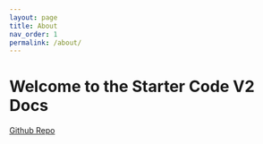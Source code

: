 ```yaml
---
layout: page
title: About
nav_order: 1
permalink: /about/
---
```


# Welcome to the Starter Code V2 Docs

[Github Repo](https://github.com/uwblueprint/starter-code-v2)
